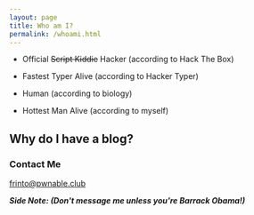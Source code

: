 ```yaml
---
layout: page
title: Who am I?
permalink: /whoami.html
---
```


* Official ~~Script Kiddie~~ Hacker (according to Hack The Box)

<script src="https://www.hackthebox.eu/badge/14037"></script>

* Fastest Typer Alive (according to Hacker Typer)

* Human (according to biology)

* Hottest Man Alive (according to myself)

## Why do I have a blog?


### Contact Me

[frinto@pwnable.club](mailto:frinto@pwnable.club)

***Side Note: (Don't message me unless you're Barrack Obama!)***

